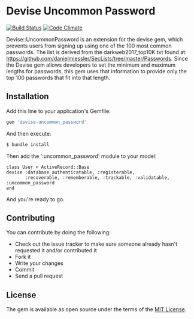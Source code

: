 # Devise Uncommon Password

[![Build Status](https://travis-ci.org/HCLarsen/devise-uncommon_password.svg?branch=master)](https://travis-ci.org/HCLarsen/devise-uncommon_password)
[![Code Climate](https://codeclimate.com/github/HCLarsen/devise-uncommon_password.svg)](https://codeclimate.com/github/HCLarsen/devise-uncommon_password)

Devise::UncommonPassword is an extension for the devise gem, which prevents users from signing up using one of the 100 most common passwords. The list is derived from the darkweb2017_top10K.txt found at: https://github.com/danielmiessler/SecLists/tree/master/Passwords. Since the Devise gem allows developers to set the minimum and maximum lengths for passwords, this gem uses that information to provide only the top 100 passwords that fit into that length.

## Installation
Add this line to your application's Gemfile:

```ruby
gem 'devise-uncommon_password'
```

And then execute:
```bash
$ bundle install
```

Then add the ':uncommon_password' module to your model:
```
class User < ActiveRecord::Base
devise :database_authenticatable, :registerable,
       :recoverable, :rememberable, :trackable, :validatable, :uncommon_password
end
```

And you're ready to go.

## Contributing

You can contribute by doing the following:

* Check out the issue tracker to make sure someone already hasn't requested it and/or contributed it
* Fork it
* Write your changes
* Commit
* Send a pull request

## License
The gem is available as open source under the terms of the [MIT License](http://opensource.org/licenses/MIT).

